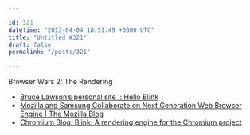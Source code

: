 ```yaml
---

id: 321
datetime: "2013-04-04 18:51:49 +0000 UTC"
title: "Untitled #321"
draft: false
permalink: "/posts/321"

---
```


Browser Wars 2: The Rendering 

 
 * [Bruce Lawson’s personal site  : Hello Blink](http://www.brucelawson.co.uk/2013/hello-blink/)
 * [Mozilla and Samsung Collaborate on Next Generation Web Browser Engine | The Mozilla Blog](https://blog.mozilla.org/blog/2013/04/03/mozilla-and-samsung-collaborate-on-next-generation-web-browser-engine/)
 * [Chromium Blog: Blink: A rendering engine for the Chromium project](http://blog.chromium.org/2013/04/blink-rendering-engine-for-chromium.html)


